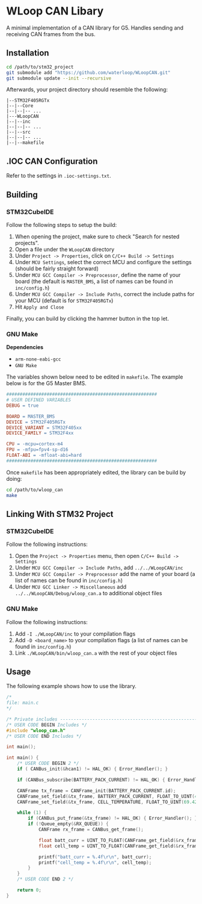 # WLoop CAN Libary

A minimal implementation of a CAN library for G5. Handles sending and receiving CAN frames from the bus.

## Installation

```bash
cd /path/to/stm32_project
git submodule add "https://github.com/waterloop/WLoopCAN.git"
git submodule update --init --recursive
```

Afterwards, your project directory should resemble the following:

```
|--STM32F405RGTx
|--|--Core
|--|--|-- ...
|---WLoopCAN
|--|--inc
|--|--|-- ...
|--|--src
|--|--|-- ...
|--|--makefile
```

## .IOC CAN Configuration

Refer to the settings in `.ioc-settings.txt`.

## Building

### STM32CubeIDE

Follow the following steps to setup the build:

1. When opening the project, make sure to check "Search for nested projects".
2. Open a file under the `WLoopCAN` directory
3. Under `Project -> Properties`, click on `C/C++ Build -> Settings` 
4. Under `MCU Settings`, select the correct MCU and configure the settings (should be fairly straight forward)
5. Under `MCU GCC Compiler -> Preprocessor`, define the name of your board (the default is `MASTER_BMS`, a list of names can be found in `inc/config.h`)
6. Under `MCU GCC Compiler -> Include Paths`, correct the include paths for your MCU (default is for `STM32F405RGTx`)
7. Hit `Apply and Close`

Finally, you can build by clicking the hammer button in the top let.

### GNU Make

**Dependencies**

* `arm-none-eabi-gcc`
* `GNU Make`

The variables shown below need to be edited in `makefile`. The example below is for the G5 Master BMS.

```makefile
########################################################
# USER DEFINED VARIABLES
DEBUG = true

BOARD = MASTER_BMS
DEVICE = STM32F405RGTx
DEVICE_VARIANT = STM32F405xx
DEVICE_FAMILY = STM32F4xx

CPU = -mcpu=cortex-m4
FPU = -mfpu=fpv4-sp-d16
FLOAT-ABI = -mfloat-abi=hard
########################################################
```

Once `makefile` has been appropriately edited, the library can be build by doing:

```bash
cd /path/to/wloop_can
make
```

## Linking With STM32 Project

### STM32CubeIDE

Follow the following instructions:

1. Open the `Project -> Properties` menu, then open `C/C++ Build -> Settings`
2. Under `MCU GCC Compiler -> Include Paths`, add `../../WLoopCAN/inc`
3. Under `MCU GCC Compiler -> Preprocessor` add the name of your board (a list of names can be found in `inc/config.h`)
4. Under `MCU GCC Linker -> Miscellaneous` add `../../WLoopCAN/Debug/wloop_can.a` to additional object files

### GNU Make

Follow the following instructions:

1. Add `-I ./WLoopCAN/inc` to your compilation flags
2. Add `-D <board_name>` to your compilation flags (a list of names can be found in `inc/config.h`)
3. Link `./WLoopCAN/bin/wloop_can.a` with the rest of your object files

## Usage

The following example shows how to use the library.

```c
/*
file: main.c
*/

/* Private includes ----------------------------------------------------------*/
/* USER CODE BEGIN Includes */
#include "wloop_can.h"
/* USER CODE END Includes */

int main();

int main() {
    /* USER CODE BEGIN 2 */
    if ( CANBus_init(&hcan1) != HAL_OK) { Error_Handler(); }

    if (CANBus_subscribe(BATTERY_PACK_CURRENT) != HAL_OK) { Error_Handler(); };

    CANFrame tx_frame = CANFrame_init(BATTERY_PACK_CURRENT.id);
    CANFrame_set_field(&tx_frame, BATTERY_PACK_CURRENT, FLOAT_TO_UINT(4.20));
    CANFrame_set_field(&tx_frame, CELL_TEMPERATURE, FLOAT_TO_UINT(69.420));

    while (1) {
        if (CANBus_put_frame(&tx_frame) != HAL_OK) { Error_Handler(); }
        if (!Queue_empty(&RX_QUEUE)) {
            CANFrame rx_frame = CANBus_get_frame();

            float batt_curr = UINT_TO_FLOAT(CANFrame_get_field(&rx_frame, BATTERY_PACK_CURRENT));
            float cell_temp = UINT_TO_FLOAT(CANFrame_get_field(&rx_frame, CELL_TEMPERATURE));

            printf("batt_curr = %.4f\r\n", batt_curr);
            printf("cell_temp = %.4f\r\n", cell_temp);
        }
    }
    /* USER CODE END 2 */

    return 0;
}
```

